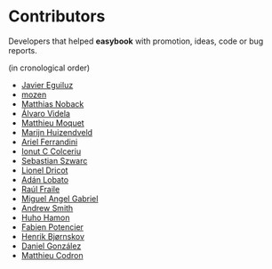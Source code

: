 # Contributors #

Developers that helped **easybook** with promotion, ideas, code or bug reports.

(in cronological order)

  * [Javier Eguiluz](https://github.com/javiereguiluz)
  * [mozen](https://github.com/mozen)
  * [Matthias Noback](https://github.com/matthiasnoback)
  * [Álvaro Videla](https://github.com/videlalvaro)
  * [Matthieu Moquet](https://github.com/MattKetmo)
  * [Marijn Huizendveld](https://github.com/marijn)
  * [Ariel Ferrandini](https://github.com/aferrandini)
  * [Ionut C Colceriu](https://github.com/ghinda)
  * [Sebastian Szwarc](https://github.com/Behinder)
  * [Lionel Dricot](https://github.com/ploum)
  * [Adán Lobato](https://github.com/adanlobato)
  * [Raúl Fraile](https://github.com/raulfraile)
  * [Miguel Angel Gabriel](https://github.com/magabriel)
  * [Andrew Smith](https://github.com/silentworks)
  * [Huho Hamon](https://github.com/hhamon)
  * [Fabien Potencier](https://github.com/fabpot)
  * [Henrik Bjørnskov](https://github.com/henrikbjorn)
  * [Daniel González](https://github.com/desarrolla2)
  * [Matthieu Codron](https://github.com/CircleCode)
